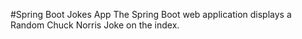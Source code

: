 #Spring Boot Jokes App
The Spring Boot web application displays a Random Chuck Norris Joke on the index.
